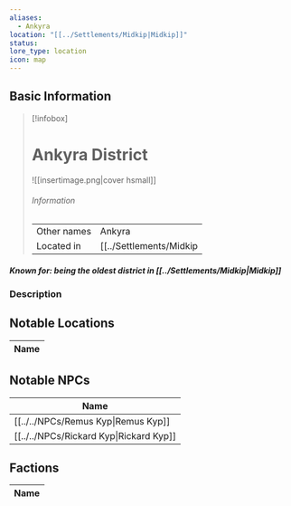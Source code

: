 ```yaml
---
aliases:
  - Ankyra
location: "[[../Settlements/Midkip|Midkip]]"
status: 
lore_type: location
icon: map
---
```

## Basic Information
> [!infobox]
> # Ankyra District
> ![[insertimage.png|cover hsmall]]
> ###### Information
> |   |  |
> | ---- | ---- |
> | Other names | Ankyra|
> | Located in | [[../Settlements/Midkip|Midkip]]|
##### Known for: being the oldest district in [[../Settlements/Midkip|Midkip]]
### Description
## Notable Locations
| Name |
| ---- |

## Notable NPCs
| Name                                 |
| ------------------------------------ |
| [[../../NPCs/Remus Kyp\|Remus Kyp]]     |
| [[../../NPCs/Rickard Kyp\|Rickard Kyp]] |

## Factions
| Name |
| ---- |
